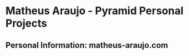 Matheus Araujo - Pyramid Personal Projects
==========================================
Personal Information: matheus-araujo.com
------------------------------------------